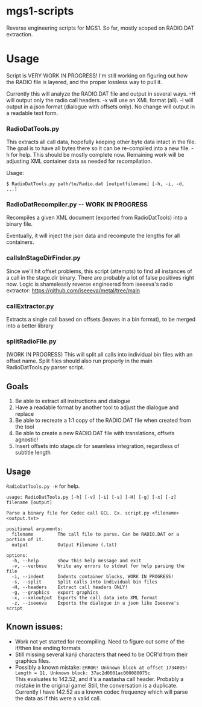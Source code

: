 # mgs1-scripts
Reverse engineering scripts for MGS1. 
So far, mostly scoped on RADIO.DAT extraction. 

# Usage

Script is VERY WORK IN PROGRESS! I'm still working on figuring out how the RADIO file is layered, and the proper lossless way to pull it.

Currently this will analyze the RADIO.DAT file and output in several ways. -H will output only the radio call headers. -x will use an XML format (all). -i will output in a json format (dialogue with offsets only). No change will output in a readable text form. 

### RadioDatTools.py

This extracts all call data, hopefully keeping other byte data intact in the file. The goal is to have all bytes there so it can be re-compiled into a new file. -h for help. This should be mostly complete now. Remaining work will be adjusting XML container data as needed for recompilation.

Usage:

```
$ RadioDatTools.py path/to/Radio.dat [outputfilename] [-h, -i, -d, ...]
```

### RadioDatRecompiler.py -- WORK IN PROGRESS
Recompiles a given XML document (exported from RadioDatTools) into a binary file. 

Eventually, it will inject the json data and recompute the lengths for all containers.

### callsInStageDirFinder.py

Since we'll hit offset problems, this script (attempts) to find all instances of a call in the stage.dir binary. There are probably a lot of false positives right now.  Logic is shamelessly reverse engineered from iseeeva's radio extractor:
https://github.com/iseeeva/metal/tree/main

### callExtractor.py

Extracts a single call based on offsets (leaves in a bin format), to be merged into a better library

### splitRadioFile.py

(WORK IN PROGRESS) This will split all calls into individual bin files with an offset name. Split files should also run properly in the main RadioDatTools.py parser script.

## Goals

1. Be able to extract all instructions and dialogue
2. Have a readable format by another tool to adjust the dialogue and replace
3. Be able to recreate a 1:1 copy of the RADIO.DAT file when created from the tool 
4. Be able to create a new RADIO.DAT file with translations, offsets agnostic!
5. Insert offsets into stage.dir for seamless integration, regardless of subtitle length

## Usage

`RadioDatTools.py -H` for help.

```
usage: RadioDatTools.py [-h] [-v] [-i] [-s] [-H] [-g] [-x] [-z] filename [output]

Parse a binary file for Codec call GCL. Ex. script.py <filename> <output.txt>

positional arguments:
  filename         The call file to parse. Can be RADIO.DAT or a portion of it.
  output           Output Filename (.txt)

options:
  -h, --help       show this help message and exit
  -v, --verbose    Write any errors to stdout for help parsing the file
  -i, --indent     Indents container blocks, WORK IN PROGRESS!
  -s, --split      Split calls into individual bin files
  -H, --headers    Extract call headers ONLY!
  -g, --graphics   export graphics
  -x, --xmloutput  Exports the call data into XML format
  -z, --iseeeva    Exports the dialogue in a json like Iseeeva's script
  ```

## Known issues:
- Work not yet started for recompiling. Need to figure out some of the if/then line ending formats
- Still missing several kanji characters that need to be OCR'd from their graphics files.
- Possibly a known mistake: 
  `ERROR! Unknown blcok at offset 1734005! Length = 11, Unknown block: 37ac2d0001ac000080075c`  
    This evaluates to 142.52, and it's a nastasha call header. Probably a mistake in the original game! Still, the conversation is a duplicate. Currently I have 142.52 as a known codec frequency which will parse the data as if this were a valid call. 